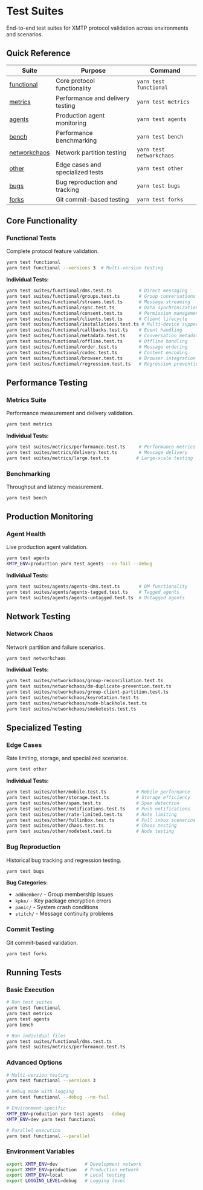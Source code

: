 # Test Suites

End-to-end test suites for XMTP protocol validation across environments and scenarios.

## Quick Reference

| Suite                           | Purpose                          | Command                  |
| ------------------------------- | -------------------------------- | ------------------------ |
| [functional](./functional/)     | Core protocol functionality      | `yarn test functional`   |
| [metrics](./metrics/)           | Performance and delivery testing | `yarn test metrics`      |
| [agents](./agents/)             | Production agent monitoring      | `yarn test agents`       |
| [bench](./bench/)               | Performance benchmarking         | `yarn test bench`        |
| [networkchaos](./networkchaos/) | Network partition testing        | `yarn test networkchaos` |
| [other](./other/)               | Edge cases and specialized tests | `yarn test other`        |
| [bugs](./bugs/)                 | Bug reproduction and tracking    | `yarn test bugs`         |
| [forks](./forks/)               | Git commit-based testing         | `yarn test forks`        |

## Core Functionality

### Functional Tests

Complete protocol feature validation.

```bash
yarn test functional
yarn test functional --versions 3  # Multi-version testing
```

**Individual Tests:**

```bash
yarn test suites/functional/dms.test.ts          # Direct messaging
yarn test suites/functional/groups.test.ts       # Group conversations
yarn test suites/functional/streams.test.ts      # Message streaming
yarn test suites/functional/sync.test.ts         # Data synchronization
yarn test suites/functional/consent.test.ts      # Permission management
yarn test suites/functional/clients.test.ts      # Client lifecycle
yarn test suites/functional/installations.test.ts # Multi-device support
yarn test suites/functional/callbacks.test.ts    # Event handling
yarn test suites/functional/metadata.test.ts     # Conversation metadata
yarn test suites/functional/offline.test.ts      # Offline handling
yarn test suites/functional/order.test.ts        # Message ordering
yarn test suites/functional/codec.test.ts        # Content encoding
yarn test suites/functional/browser.test.ts      # Browser integration
yarn test suites/functional/regression.test.ts   # Regression prevention
```

## Performance Testing

### Metrics Suite

Performance measurement and delivery validation.

```bash
yarn test metrics
```

**Individual Tests:**

```bash
yarn test suites/metrics/performance.test.ts     # Performance metrics
yarn test suites/metrics/delivery.test.ts        # Message delivery
yarn test suites/metrics/large.test.ts          # Large-scale testing
```

### Benchmarking

Throughput and latency measurement.

```bash
yarn test bench
```

## Production Monitoring

### Agent Health

Live production agent validation.

```bash
yarn test agents
XMTP_ENV=production yarn test agents --no-fail --debug
```

**Individual Tests:**

```bash
yarn test suites/agents/agents-dms.test.ts       # DM functionality
yarn test suites/agents/agents-tagged.test.ts    # Tagged agents
yarn test suites/agents/agents-untagged.test.ts  # Untagged agents
```

## Network Testing

### Network Chaos

Network partition and failure scenarios.

```bash
yarn test networkchaos
```

**Individual Tests:**

```bash
yarn test suites/networkchaos/group-reconciliation.test.ts
yarn test suites/networkchaos/dm-duplicate-prevention.test.ts
yarn test suites/networkchaos/group-client-partition.test.ts
yarn test suites/networkchaos/keyrotation.test.ts
yarn test suites/networkchaos/node-blackhole.test.ts
yarn test suites/networkchaos/smoketests.test.ts
```

## Specialized Testing

### Edge Cases

Rate limiting, storage, and specialized scenarios.

```bash
yarn test other
```

**Individual Tests:**

```bash
yarn test suites/other/mobile.test.ts           # Mobile performance
yarn test suites/other/storage.test.ts          # Storage efficiency
yarn test suites/other/spam.test.ts             # Spam detection
yarn test suites/other/notifications.test.ts    # Push notifications
yarn test suites/other/rate-limited.test.ts     # Rate limiting
yarn test suites/other/fullinbox.test.ts        # Full inbox scenarios
yarn test suites/other/chaos.test.ts            # Chaos testing
yarn test suites/other/nodetest.test.ts         # Node testing
```

### Bug Reproduction

Historical bug tracking and regression testing.

```bash
yarn test bugs
```

**Bug Categories:**

- `addmember/` - Group membership issues
- `kpke/` - Key package encryption errors
- `panic/` - System crash conditions
- `stitch/` - Message continuity problems

### Commit Testing

Git commit-based validation.

```bash
yarn test forks
```

## Running Tests

### Basic Execution

```bash
# Run test suites
yarn test functional
yarn test metrics
yarn test agents
yarn bench

# Run individual files
yarn test suites/functional/dms.test.ts
yarn test suites/metrics/performance.test.ts
```

### Advanced Options

```bash
# Multi-version testing
yarn test functional --versions 3

# Debug mode with logging
yarn test functional --debug --no-fail

# Environment-specific
XMTP_ENV=production yarn test agents --debug
XMTP_ENV=dev yarn test functional

# Parallel execution
yarn test functional --parallel
```

### Environment Variables

```bash
export XMTP_ENV=dev          # Development network
export XMTP_ENV=production   # Production network
export XMTP_ENV=local        # Local testing
export LOGGING_LEVEL=debug   # Logging level
```
